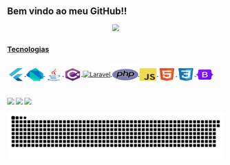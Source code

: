 [//]: # ( Retirado do Repositorio da Rafaella Ballerini: https://github.com/rafaballerini/rafaballerini)

## Bem vindo ao meu GitHub!!

<div align="center">
  <a href="https://github.com/MarcoAurelioGR">
  
  <img height="180em" src="https://github-readme-stats.vercel.app/api/top-langs/?username=MarcoAurelioGR&layout=compact&langs_count=7&theme=dark"/>
</div>
  
  ##
  
  ### Tecnologias
  #####
  
<div style="display: inline_block">
  <img align="center" alt="Flutter" height="30" width="40" src="https://raw.githubusercontent.com/devicons/devicon/master/icons/flutter/flutter-original.svg">
  <img align="center" alt="Dart" height="30" width="40" src="https://raw.githubusercontent.com/devicons/devicon/master/icons/dart/dart-original.svg">
  <img align="center" alt="Java" height="30" width="40" src="https://raw.githubusercontent.com/devicons/devicon/master/icons/java/java-original.svg">
  <img align="center" alt="Csharp" height="30" width="40" src="https://raw.githubusercontent.com/devicons/devicon/master/icons/csharp/csharp-original.svg">
  <img align="center" alt="Laravel" height="30" width="40" src="https://img.icons8.com/stickers/100/laravel.png">  
  <img align="center" alt="Php" height="50" width="60" src="https://raw.githubusercontent.com/devicons/devicon/master/icons/php/php-original.svg">  
  <img align="center" alt="JavaScript" height="30" width="40" src="https://raw.githubusercontent.com/devicons/devicon/master/icons/javascript/javascript-original.svg">
  <img align="center" alt="HTML" height="30" width="40" src="https://raw.githubusercontent.com/devicons/devicon/master/icons/html5/html5-original.svg">
  <img align="center" alt="CSS" height="30" width="40" src="https://raw.githubusercontent.com/devicons/devicon/master/icons/css3/css3-original.svg">  
  <img align="center" alt="Bootstrap" height="30" width="40" src="https://raw.githubusercontent.com/devicons/devicon/master/icons/bootstrap/bootstrap-original.svg">  
</div>
  
  ##
  
<div> 
  <a href = "mailto:marco-aurelio-paraiso@hotmail.com"><img src="https://img.shields.io/badge/-Email-%23333?style=for-the-badge&logo=gmail" target="_blank"></a>
  <a href="https://www.linkedin.com/in/marcoaureliogr/" target="_blank"><img src="https://img.shields.io/badge/-LinkedIn-%23333?style=for-the-badge&logo=linkedin" target="_blank"></a> 
  <a href = "https://web.dio.me/users/marco-aurelio-paraiso?tab=achievements" target="_blank"><img src="https://img.shields.io/badge/-DIO-%23333?style=for-the-badge&logo=data%3Aimage%2Fpng%3Bbase64%2CiVBORw0KGgoAAAANSUhEUgAAADIAAAA7CAYAAAA5MNl5AAAAAXNSR0IArs4c6QAAAARnQU1BAACxjwv8YQUAAAAJcEhZcwAADsMAAA7DAcdvqGQAAApTSURBVGje7VpbjJx1FT%2Fn%2FP%2FfbWZ2Zna2e%2B22sAUKpYXS0oKxorFFUCTewPhgDVEfxAQV30x8ICYkxBfjLQrGRKM%2BGF%2BMFYOhiEiDgYoUWilt6bJsL7vb7W5nduf63f7Hh5mdncs333yzi0lN%2BD9938z%2Fcn7%2Fc87vXGYQ%2Fg%2FGLXc%2FKsxYRnNKWcOw0n2GmdTZV%2ByUsrl89lzurVd%2Bw%2FJqFX773d8ioZuGEUunDD2xWUjzhnhqZAv73iYpjA2gVIV995CU1iEAKF2VQCb2fl5Y%2FaOjmp7YoWnmB6Vm7SYUWwhpCJWykFFXnrsopH6ShKYBAFx1QDbv%2FowYmLh9Ryw19qAQ%2Bj5BchuiGCAGiawQgAAZANEjQETA6rqrBsjwzR%2FFkRs%2F0m%2Blhu8zY%2F0HhTRuQxD9xKwBMwJzfS5D7ZkZmRmvGiBju%2B%2FHgc07M2Zq%2BP5YauS7RNoEMAtkaAIAgADAgIA1KKvf%2Fc%2BAyPRGNONJAOVAYXaSOzLS5x4TVnp0QuqxT%2Btm8iAJfQswi9qNt8zmZo0AAL7XppXZ9iE5sOuepDU8oRvJQV2VC5pXyOoIwHoiY7PnVpanj1cKs2cqxdmzdm7qdXXLA4%2BhkRgc1KzkvdKIHyTSbgQGsXL3nQbWIa0qbM1Atn7th0JPDlLp%2FOmEkR4at4au3cp2%2BXphxDaQZqakNOKa1acDMwihl9l186nNt84nx26aA19dqGTnpqRmnifNuF1o5oMk9R3IIFck4xAwrXqSxqDsGcjIxx4SmV13Z4i0G0kat6a379stNOMmEsYYJjiFwDoySmQgkBqiYkAGBhRKiEEHlCqjr4pGYsMseO5ZUGpc6NYeBJQA3HjdHXXROiWWSg%2F0BGRw%2FxeNzN77dul9AweE0PeT1LcRUj8iGSuOiUoBKK4eyFg7u3q%2FSNJEVElEBiK5hYV2R5V2UK%2BuCQPR6CON2KoMHAnI2Ke%2BKayN1w9bw9feqyczD5A09xJSGgF1VKomKAcZcftnvPqOJDRkBlAq8O47awRXt2cG5btXugK57htPxswNoztlLPkFaSU%2FS1LbiIoFMEP9Flul5yDGgWbb51Vhg%2Fwh3Ee4SUX5xXfdjkCu%2B%2FYvSE8PZ4QR2yMM88vSTBxAkpmqiXJnATsJwKuAuWbn0IWZuro5IiAih7KWiPVlRDz5CWklviQ0cx8ixVZsvxs9Bt0mNj0jADJwTSsYsDZMI0GWGwjkmod%2FZMjU4H4ZT32dNGMXAJqtpsJtwnW7zcaVvK6Y1ZCsIEM1RaHWSZu%2B%2BoRujl27V0ukHkLduA2IzCgCNkbbIDEZewUcAVBDDtYEZPwrj6M5fM0Nev%2FQI2TGPowkrHbFd7Jn7M3mOXjXjn6GgVvWP60DGXnwUdI3bBw2xrYcFIn0PSC0RJg42PDMPdxug8%2BHGhiHXkqdy3HFEupArGu2J4zBTfuFFb8HhUx225yBO5oWdl3bTL9B88I12H51EgBg4ju%2FFnp66DqR7P8kSv16gGrith5n7MRadXtAqLNW0LxoWl6dQQAAwozHRTz1AdLNO5BEojdu79F11zoNO31XfaOh%2Bx8m0o0xYVh3odRGuYUAMOJR2Itz9ESx0W6DEjvv0smI3wSavgtJWIjNC7jj5twSoMKPXqFfZg71EYjsIy1AgKiPrPh20owRACCOuHk7a2Fkk8EW1sL3QiMymUmh1LcDYqzbduFv7XlQqGRrCu7YbCe8%2Bkx%2BaXkUiSYASevFN7nNR7A3711vWK%2FfX83ZyYiNM8AYIGLvJBtmtxyeabWk8b1kv80lWA2IPjQ%2BTLq5Yb3MhG382IXv1uQjnZMhIqklSDesYGE51C%2FCE1wOlAwb3tepEYRqMbDiI4UYN3gmh2zHHXKt4MvDrj7CPbsLNp5NgCBJUPWFlS%2Biid5SCYToCiG81A3TCEfQfe1sAkAdSaeqaZmxMnapJTrDjE5CbcVAB41gBIKpzfEBwMVa44BQ04usAtoYPeZDXQurgCKip%2By3ffgIUPY9xwcAIC%2B3uKRcuxCFZDHU5HtPKcOcnLtsgES20IycIK0KxF2cnWenko1WzoYFao4UdaL6SNjhzKyU8pdJ6JetvkG3alpI5xBpGpi5N7vHFjPA0HUYwFbRabfdrHzPni8tX5ot5uerGkGpXWLPfRuUcrupHltg4BrSKOSu8TJKoHIB8IJif3Zh5ngViLM4k%2FcrpVOsvGJvudZaUydc9yxWXFSee8Z3KgsXz7xQZS32vIpfzh9nz70QrYXcvR0U3Lpp3wzXchazUsqb9dzSmwsXTtRJis79%2BBEHhTzFvv82c6t5YSSfidQOwtWkIkoXBTskaAxs%2B17ljeLS3JuF3EW3qWa3ZyYve%2FnFZ9l1ZjByhttbO6jesI8SuoO%2BrlERK2%2FOLi8fvnz%2B2OTCzDFuAlJ854Tt5haOKLv8Evt%2BKVoR0VupG7YVRvQRxVxx7OLfPa%2F84vlTz%2FrNpS4ALBx6UrmLM%2B%2F6xaXn2HdnAUAF51oREoe1dRO6TmcAVp4z6VSWny7lL8211%2By1UXjr1XJldvKwe%2BXSYfbcYq%2BsEjnXWmM7iJWX9dzy00556Z9SWk7r%2FHrmW546AYltdxaRxAyZ8VuEZowhYPUXVuZmP629A1efmxpwzPXPsSF2QP0nBG56b1rTcEY95jADsyp6dukFp5T7SXlpbuqN537AHYEAACwfe57NzdsWhJWYkbHUbSTkMABgk%2BDQIHyDwAwt360I3HQBqzzcJDRzPVBiYwHGAMDK8ezSK5X8%2FFOeU%2Fr3sWeesIM02NYazZ84oszRiWkU2pKwEntIyD4EoFYgXTXSArgRCLXEkkCNMDMo3%2Fbt4lG7uPjTUnbm8Gt%2FebxjchvY483%2F5yWV2Lp7FhBZSH0TaXo%2FAlInjTT1rJjrAgeZFrSC66ARUH7Jd8pHnVLu58Xcxb%2B%2B8cz382E%2B1bFZbY3fUFHl%2FBlAzEojPoJCpBFRw1ZTCwAS5CPYUMuHaQQYfFBe1nfKf3NLuV%2Fapdzzx%2F70vaVu5NARSOHMq7x8%2FMWiTKROIonTSAJJyAySSCAg9aoRbGlKYGOKsrrGYc%2BZdEpLvy0vX%2F7Z8sLky4SiMHf6H7BmICujOPm6pw%2BMzoHy3wSAK6A4SUIbRCS5op3GZKYja7WQQ4NGGJRy2Xcv%2BU75Rb9SfKqwMP37xXf%2BNXX2yK%2FcKCAiAQEAKJx9zatcms4qp3IKUJwmIYtE1AdAMUTSsCEz7%2BgjraxVZSRXufa0cipHvPLSH9xK%2Fnd2fvGlK5NHr0y%2F9seeQmivVQGSbuHAno%2BbmZ0HtuqpoT3SjO%2BXseSdgrR%2BRIwhA4FStf%2BgKATFjMyAihUrpdD3PWAu%2B5XirF%2FK%2F9m3S8%2F7duFM7tyJywvvHHWWL5xcR1d4DSOz8wCmbt6nmwPjKWmYo36ltMPsH9ujx9IZ8N04e64JvtKRWSFShVAU%2FEpxwc7OnVN2cUoa8SmnkL2o7HJ2%2FuRh%2F%2FLpl9f1m%2FV700puGMbYFmHEUpYZH0yIeNpARHBz8yW7sFD0nFK5FPIntPfH%2B%2BMqHP8FZiPg%2BJtV%2BjoAAAAASUVORK5CYII%3D" target="_blank"></a> 
  
  ![Snake animation](https://github.com/MarcoAurelioGR/MarcoAurelioGR/blob/MarcoAurelioGR/github-contribution-grid-snake.svg)
 
</div>
